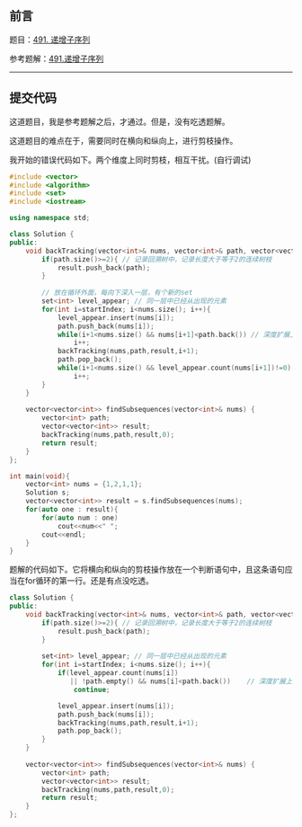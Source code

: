 ## 前言

题目：[491. 递增子序列](https://leetcode-cn.com/problems/increasing-subsequences/)

参考题解：[491.递增子序列](https://github.com/youngyangyang04/leetcode-master/blob/master/problems/0491.%E9%80%92%E5%A2%9E%E5%AD%90%E5%BA%8F%E5%88%97.md)

---

## 提交代码

这道题目，我是参考题解之后，才通过。但是，没有吃透题解。

这道题目的难点在于，需要同时在横向和纵向上，进行剪枝操作。

我开始的错误代码如下。两个维度上同时剪枝，相互干扰。(自行调试)

```c++
#include <vector>
#include <algorithm>
#include <set>
#include <iostream>

using namespace std;

class Solution {
public:
    void backTracking(vector<int>& nums, vector<int>& path, vector<vector<int>>& result, int startIndex){
        if(path.size()>=2){ // 记录回溯树中，记录长度大于等于2的连续树枝
            result.push_back(path);
        }
        
        // 放在循环外面，每向下深入一层，有个新的set
        set<int> level_appear; // 同一层中已经从出现的元素
        for(int i=startIndex; i<nums.size(); i++){
            level_appear.insert(nums[i]);
            path.push_back(nums[i]);
            while(i+1<nums.size() && nums[i+1]<path.back()) // 深度扩展上，选择下一个节点>=当前path最后一个节点
                i++;
            backTracking(nums,path,result,i+1);
            path.pop_back();
            while(i+1<nums.size() && level_appear.count(nums[i+1])!=0) // 横向扩展上，同一层不要出现相同的节点
                i++;
        }
    }
    
    vector<vector<int>> findSubsequences(vector<int>& nums) {
        vector<int> path;
        vector<vector<int>> result;
        backTracking(nums,path,result,0);
        return result;
    }
};

int main(void){
    vector<int> nums = {1,2,1,1};
    Solution s;
    vector<vector<int>> result = s.findSubsequences(nums);
    for(auto one : result){
        for(auto num : one)
            cout<<num<<" ";
        cout<<endl;
    }
}
```

题解的代码如下。它将横向和纵向的剪枝操作放在一个判断语句中，且这条语句应当在for循环的第一行。还是有点没吃透。

```c++
class Solution {
public:
    void backTracking(vector<int>& nums, vector<int>& path, vector<vector<int>>& result, int startIndex){
        if(path.size()>=2){ // 记录回溯树中，记录长度大于等于2的连续树枝
            result.push_back(path);
        }
        
        set<int> level_appear; // 同一层中已经从出现的元素
        for(int i=startIndex; i<nums.size(); i++){
            if(level_appear.count(nums[i])                                  // 横向扩展上，同一层不要出现相同的节点
               || !path.empty() && nums[i]<path.back())    // 深度扩展上，选择的一个节点>=当前path最后一个节点
                continue;

            level_appear.insert(nums[i]);
            path.push_back(nums[i]);
            backTracking(nums,path,result,i+1);
            path.pop_back();
        }
    }
    
    vector<vector<int>> findSubsequences(vector<int>& nums) {
        vector<int> path;
        vector<vector<int>> result;
        backTracking(nums,path,result,0);
        return result;
    }
};
```